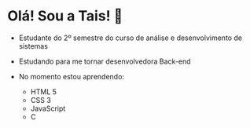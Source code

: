 # Olá! Sou a Tais! 👋

* Estudante do 2º semestre do curso de análise e desenvolvimento de sistemas
* Estudando para me tornar desenvolvedora Back-end
* No momento estou aprendendo:

  * HTML 5
  * CSS 3
  * JavaScript
  * C 
